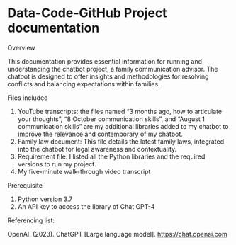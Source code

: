 # Data-Code-GitHub Project documentation

Overview

This documentation provides essential information for running and understanding the chatbot project, a family communication advisor. The chatbot is designed to offer insights and methodologies for resolving conflicts and balancing expectations within families.

Files included

1. YouTube transcripts: the files named “3 months ago, how to articulate your thoughts”, “8 October communication skills”, and “August 1 communication skills” are my additional libraries added to my chatbot to improve the relevance and contemporary of my chatbot.
2. Family law document: This file details the latest family laws, integrated into the chatbot for legal awareness and contextuality.
3. Requirement file: I listed all the Python libraries and the required versions to run my project.
4. My five-minute walk-through video transcript

Prerequisite

1.	Python version 3.7
2.	An API key to access the library of Chat GPT-4

Referencing list:

OpenAI. (2023). ChatGPT [Large language model]. https://chat.openai.com
